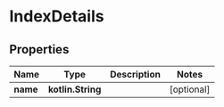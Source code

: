 
# IndexDetails

## Properties
| Name | Type | Description | Notes |
| ------------ | ------------- | ------------- | ------------- |
| **name** | **kotlin.String** |  |  [optional] |



